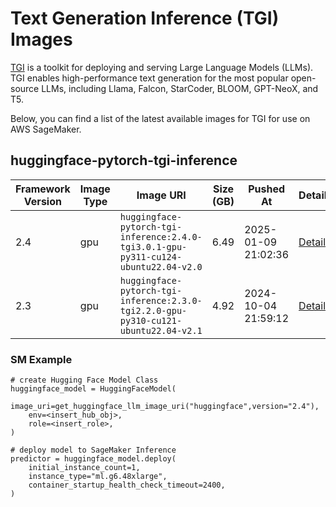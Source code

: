 # Text Generation Inference (TGI) Images

[TGI](https://huggingface.co/docs/text-generation-inference/en/index) is a toolkit for deploying and serving Large Language Models (LLMs). TGI enables high-performance text generation for the most popular open-source LLMs, including Llama, Falcon, StarCoder, BLOOM, GPT-NeoX, and T5.

Below, you can find a list of the latest available images for TGI for use on AWS SageMaker.

<!-- START AUTOGEN TABLE -->
## huggingface-pytorch-tgi-inference

| Framework Version | Image Type | Image URI | Size (GB) | Pushed At | Details |
| --- | --- | --- | --- | --- | --- |
| 2.4 | gpu | `huggingface-pytorch-tgi-inference:2.4.0-tgi3.0.1-gpu-py311-cu124-ubuntu22.04-v2.0` | 6.49 | 2025-01-09 21:02:36 | [Details](https://d1j777ktxwupjn.cloudfront.net/repository/huggingface-pytorch-tgi-inference/image/sha256:66fbba6403b1b78d014a9f8f4a67ad6a2d87edb658c32a26761a57728d35e85f) |
| 2.3 | gpu | `huggingface-pytorch-tgi-inference:2.3.0-tgi2.2.0-gpu-py310-cu121-ubuntu22.04-v2.1` | 4.92 | 2024-10-04 21:59:12 | [Details](https://d1j777ktxwupjn.cloudfront.net/repository/huggingface-pytorch-tgi-inference/image/sha256:ba7027a4b3e9324cdde1f7f17e1dfa21674efdc51486b29fd1be6249db539602) |


### SM Example
```
# create Hugging Face Model Class
huggingface_model = HuggingFaceModel(
	image_uri=get_huggingface_llm_image_uri("huggingface",version="2.4"),
	env=<insert_hub_obj>,
	role=<insert_role>, 
)

# deploy model to SageMaker Inference
predictor = huggingface_model.deploy(
	initial_instance_count=1,
	instance_type="ml.g6.48xlarge",
	container_startup_health_check_timeout=2400,
)
```
                          
<!-- END AUTOGEN TABLE -->